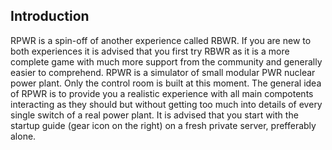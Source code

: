 ## Introduction

RPWR is a spin-off of another experience called RBWR. If you are new to both experiences it is advised that you first try RBWR as it is a more complete game with much more support from the community and generally easier to comprehend.
RPWR is a simulator of small modular PWR nuclear power plant. Only the control room is built at this moment. The general idea of RPWR is to provide you a realistic experience with all main compotents interacting as they should but without getting too much into details of every single switch of a real power plant.
It is advised that you start with the startup guide (gear icon on the right) on a fresh private server, prefferably alone.
